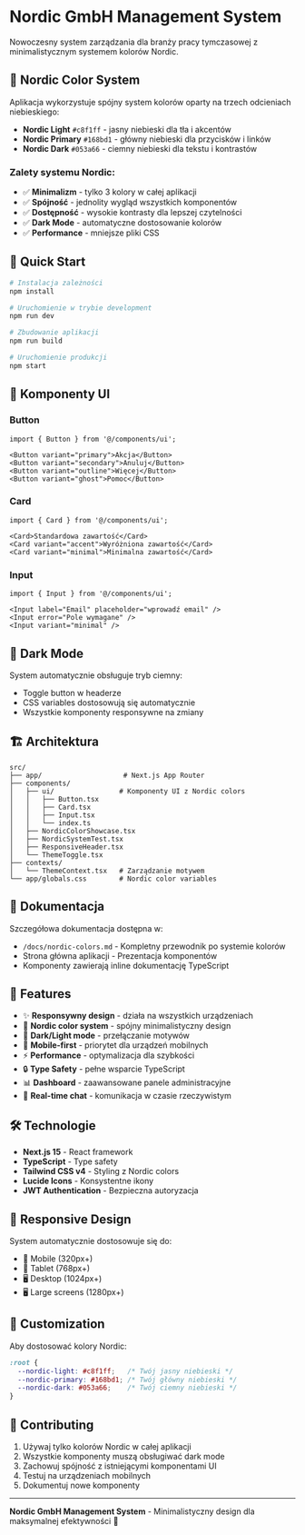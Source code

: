 # Nordic GmbH Management System

Nowoczesny system zarządzania dla branży pracy tymczasowej z minimalistycznym systemem kolorów Nordic.

## 🎨 Nordic Color System

Aplikacja wykorzystuje spójny system kolorów oparty na trzech odcieniach niebieskiego:

- **Nordic Light** `#c8f1ff` - jasny niebieski dla tła i akcentów
- **Nordic Primary** `#168bd1` - główny niebieski dla przycisków i linków  
- **Nordic Dark** `#053a66` - ciemny niebieski dla tekstu i kontrastów

### Zalety systemu Nordic:
- ✅ **Minimalizm** - tylko 3 kolory w całej aplikacji
- ✅ **Spójność** - jednolity wygląd wszystkich komponentów
- ✅ **Dostępność** - wysokie kontrasty dla lepszej czytelności
- ✅ **Dark Mode** - automatyczne dostosowanie kolorów
- ✅ **Performance** - mniejsze pliki CSS

## 🚀 Quick Start

```bash
# Instalacja zależności
npm install

# Uruchomienie w trybie development
npm run dev

# Zbudowanie aplikacji
npm run build

# Uruchomienie produkcji
npm start
```

## 🎨 Komponenty UI

### Button
```tsx
import { Button } from '@/components/ui';

<Button variant="primary">Akcja</Button>
<Button variant="secondary">Anuluj</Button>
<Button variant="outline">Więcej</Button>
<Button variant="ghost">Pomoc</Button>
```

### Card
```tsx
import { Card } from '@/components/ui';

<Card>Standardowa zawartość</Card>
<Card variant="accent">Wyróżniona zawartość</Card>
<Card variant="minimal">Minimalna zawartość</Card>
```

### Input
```tsx
import { Input } from '@/components/ui';

<Input label="Email" placeholder="wprowadź email" />
<Input error="Pole wymagane" />
<Input variant="minimal" />
```

## 🌙 Dark Mode

System automatycznie obsługuje tryb ciemny:
- Toggle button w headerze
- CSS variables dostosowują się automatycznie
- Wszystkie komponenty responsywne na zmiany

## 🏗️ Architektura

```
src/
├── app/                    # Next.js App Router
├── components/
│   ├── ui/                # Komponenty UI z Nordic colors
│   │   ├── Button.tsx
│   │   ├── Card.tsx
│   │   ├── Input.tsx
│   │   └── index.ts
│   ├── NordicColorShowcase.tsx
│   ├── NordicSystemTest.tsx
│   ├── ResponsiveHeader.tsx
│   └── ThemeToggle.tsx
├── contexts/
│   └── ThemeContext.tsx   # Zarządzanie motywem
└── app/globals.css        # Nordic color variables
```

## 📖 Dokumentacja

Szczegółowa dokumentacja dostępna w:
- `/docs/nordic-colors.md` - Kompletny przewodnik po systemie kolorów
- Strona główna aplikacji - Prezentacja komponentów
- Komponenty zawierają inline dokumentację TypeScript

## 🎯 Features

- ✨ **Responsywny design** - działa na wszystkich urządzeniach
- 🎨 **Nordic color system** - spójny minimalistyczny design
- 🌙 **Dark/Light mode** - przełączanie motywów
- 📱 **Mobile-first** - priorytet dla urządzeń mobilnych
- ⚡ **Performance** - optymalizacja dla szybkości
- 🔒 **Type Safety** - pełne wsparcie TypeScript
- 📊 **Dashboard** - zaawansowane panele administracyjne
- 💬 **Real-time chat** - komunikacja w czasie rzeczywistym

## 🛠️ Technologie

- **Next.js 15** - React framework
- **TypeScript** - Type safety
- **Tailwind CSS v4** - Styling z Nordic colors
- **Lucide Icons** - Konsystentne ikony
- **JWT Authentication** - Bezpieczna autoryzacja

## 📱 Responsive Design

System automatycznie dostosowuje się do:
- 📱 Mobile (320px+)
- 📱 Tablet (768px+)  
- 🖥️ Desktop (1024px+)
- 🖥️ Large screens (1280px+)

## 🎨 Customization

Aby dostosować kolory Nordic:

```css
:root {
  --nordic-light: #c8f1ff;   /* Twój jasny niebieski */
  --nordic-primary: #168bd1; /* Twój główny niebieski */
  --nordic-dark: #053a66;    /* Twój ciemny niebieski */
}
```

## 📝 Contributing

1. Używaj tylko kolorów Nordic w całej aplikacji
2. Wszystkie komponenty muszą obsługiwać dark mode
3. Zachowuj spójność z istniejącymi komponentami UI
4. Testuj na urządzeniach mobilnych
5. Dokumentuj nowe komponenty

---

**Nordic GmbH Management System** - Minimalistyczny design dla maksymalnej efektywności 🚀

